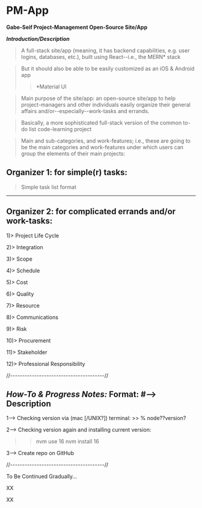 # PM-App
**Gabe-Seif Project-Management Open-Source Site/App**

***Introduction/Description***

> A full-stack site/app (meaning, it has backend capabilities, e.g. user logins, databases, etc.), built using React--i.e., the MERN* stack

> But it should also be able to be easily customized as an iOS & Android app
>> *Material UI

> Main purpose of the site/app: an open-source site/app to help project-managers and other individuals easily organize their general affairs and/or--especially--work-tasks and errands.

> Basically, a more sophisticated full-stack version of the common to-do list code-learning project

> Main and sub-categories, and work-features; i.e., these are going to be the main categories and work-features under which users can group the elements of their main projects:

Organizer 1: for simple(r) tasks: 
-----------
> Simple task list format
------------

Organizer 2: for complicated errands and/or work-tasks: 
-----------
1)> Project Life Cycle

2)> Integration

3)> Scope

4)> Schedule

5)> Cost

6)> Quality

7)> Resource

8)> Communications

9)> Risk

10)> Procurement

11)> Stakeholder

12)> Professional Responsibility

//---------------------------------------//

***How-To & Progress Notes:***
Format:
#--> Description
-------------------

1--> Checking version via (mac [/UNIX?]) terminal:
      >> % node??version?

2--> Checking version again and installing current version:
>> nvm use 16
>> nvm install 16

3--> Create repo on GitHub

//---------------------------------------//

To Be Continued Gradually...

XX

XX
